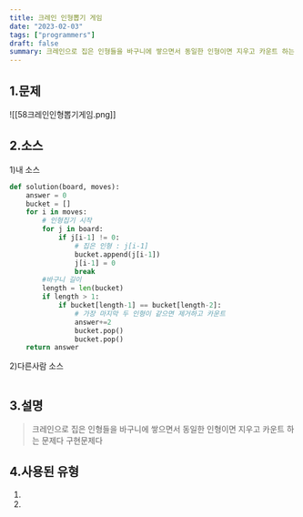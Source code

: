 ```yaml
---
title: 크레인 인형뽑기 게임
date: "2023-02-03"
tags: ["programmers"]
draft: false
summary: 크레인으로 집은 인형들을 바구니에 쌓으면서 동일한 인형이면 지우고 카운트 하는 문제다
---
```


## 1.문제

![[58크레인인형뽑기게임.png]]

## 2.소스

1)내 소스

```python
def solution(board, moves):
    answer = 0
    bucket = []
    for i in moves:
        # 인형집기 시작
        for j in board:
            if j[i-1] != 0:
                # 집은 인형 : j[i-1]
                bucket.append(j[i-1])
                j[i-1] = 0
                break
        #바구니 길이
        length = len(bucket)
        if length > 1:
            if bucket[length-1] == bucket[length-2]:
                # 가장 마지막 두 인형이 같으면 제거하고 카운트
                answer+=2
                bucket.pop()
                bucket.pop()
    return answer
```

2)다른사람 소스

```python

```

## 3.설명

> 크레인으로 집은 인형들을 바구니에 쌓으면서
> 동일한 인형이면 지우고 카운트 하는 문제다
> 구현문제다

## 4.사용된 유형

1.
2.
